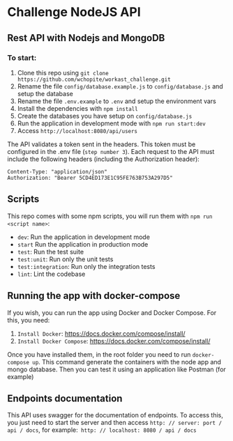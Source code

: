 # Challenge NodeJS API

## Rest API with Nodejs and MongoDB

### To start:

1. Clone this repo using `git clone https://github.com/wchopite/workast_challenge.git`
2. Rename the file `config/database.example.js` to `config/database.js` and setup the database
3. Rename the file `.env.example` to `.env` and setup the environment vars
4. Install the dependencies with `npm install`
5. Create the databases you have setup on `config/database.js`
6. Run the application in development mode with `npm run start:dev`
7. Access `http://localhost:8080/api/users`

The API validates a token sent in the headers. This token must be configured in the .env file (`step number 3`). Each request to the API must include the following headers (including the Authorization header):

```
Content-Type: "application/json"
Authorization: "Bearer 5CD4ED173E1C95FE763B753A297D5"
```

## Scripts

This repo comes with some npm scripts, you will run them with `npm run <script name>`:

- `dev`: Run the application in development mode
- `start` Run the application in production mode 
- `test`: Run the test suite
- `test:unit`: Run only the unit tests
- `test:integration`: Run only the integration tests
- `lint`: Lint the codebase

## Running the app with docker-compose

If you wish, you can run the app using Docker and Docker Compose. For this, you need:

1. `Install Docker`: https://docs.docker.com/compose/install/
2. `Install Docker Compose`: https://docs.docker.com/compose/install/

Once you have installed them, in the root folder you need to run `docker-compose up`. This command generate the containers with the node app and mongo database. Then you can test it using an application like Postman (for example)

## Endpoints documentation

This API uses swagger for the documentation of endpoints. To access this, you just need to start the server and then access `http: // server: port / api / docs`, for example:` http: // localhost: 8080 / api / docs`
